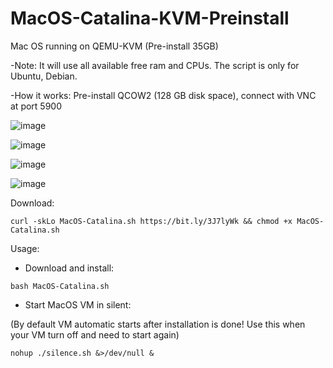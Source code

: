 # MacOS-Catalina-KVM-Preinstall
Mac OS running on QEMU-KVM (Pre-install 35GB)

-Note: It will use all available free ram and CPUs. The script is only for Ubuntu, Debian.

-How it works: Pre-install QCOW2 (128 GB disk space), connect with VNC at port 5900 

![image](https://user-images.githubusercontent.com/58414694/146664162-a2b95463-207f-4067-a257-227e74fe53db.png)

![image](https://user-images.githubusercontent.com/58414694/146664194-f9c83144-d359-4824-a462-6fdbc6c894ac.png)

![image](https://user-images.githubusercontent.com/58414694/146664225-952c65ea-c676-4c50-a414-58ed3d915c77.png)

![image](https://user-images.githubusercontent.com/58414694/146664401-4a3e782e-ce46-456f-b480-abf105ad0ee6.png)



Download:
```console 
curl -skLo MacOS-Catalina.sh https://bit.ly/3J7lyWk && chmod +x MacOS-Catalina.sh
```

Usage: 
- Download and install:
```console 
bash MacOS-Catalina.sh 
```
- Start MacOS VM in silent:

(By default VM automatic starts after installation is done! Use this when your VM turn off and need to start again)
```console 
nohup ./silence.sh &>/dev/null &
```

